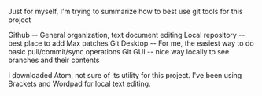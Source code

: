 Just for myself, I'm trying to summarize how to best use git tools for this project

Github -- General organization, text document editing
Local repository -- best place to add Max patches
Git Desktop -- For me, the easiest way to do basic pull/commit/sync operations
Git GUI -- nice way locally to see branches and their contents

I downloaded Atom, not sure of its utility for this project. I've been using Brackets and Wordpad for local text editing.
